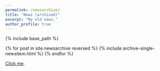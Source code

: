 ```yaml
---
permalink: /newsarchive/
title: "News (archived)"
excerpt: "My old news."
author_profile: true
---
```


{% include base_path %}


{% for post in site.newsarchive reversed %}
  {% include archive-single-newsitem.html %}
{% endfor %}

		
<p><a href="#" class="button">Click me</a>.</p>
